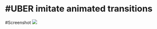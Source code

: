 #UBER imitate animated transitions
=
#Screenshot
![](https://https://github.com/geng199200/AnimatedTransitions/raw/examples_image/123.gif) 


